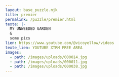```yaml
---
layout: base_puzzle.njk
title: premier
permalink: /puzzle/premier.html
texte: |-
  MY UNWEEDED GARDEN
  &
  some pics 
lien: https://www.youtube.com/@vicoyellow/videos
texte_lien: YOUTUBE XTRM FREE AREA
images:
  - path: /images/uploads/000014.jpg
  - path: /images/uploads/000011.jpg
  - path: /images/uploads/000038.jpg
---
```

